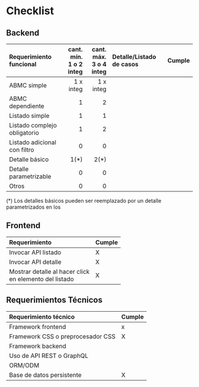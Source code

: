 # Checklist

## Backend

|Requerimiento funcional|cant. mín.<br>1 o 2 integ|cant. máx.<br>3 o 4 integ|Detalle/Listado de casos|Cumple|
|:-|-:|-:|:-|-|
|ABMC simple|1 x integ|1 x integ|
|ABMC dependiente|1|2|
|Listado simple|1|1|
|Listado complejo obligatorio|1|2|
|Listado adicional con filtro|0|0|
|Detalle básico|1(*)|2(*)|
|Detalle parametrizable|0|0|
|Otros|0|0|

(\*) Los detalles básicos pueden ser reemplazado por un detalle parametrizados en los

## Frontend

|Requerimiento|Cumple|
|:-|-|
|Invocar API listado|X|
|Invocar API detalle|X|
|Mostrar detalle al hacer click <br>en elemento del listado|X|

## Requerimientos Técnicos

|Requerimiento técnico|Cumple|
|:-|-|
|Framework frontend|x|
|Framework CSS o preprocesador CSS|X|
|Framework backend||
|Uso de API REST o GraphQL||
|ORM/ODM||
|Base de datos persistente|X|
